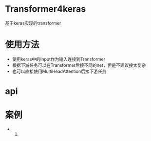 # Transformer4keras
基于keras实现的transformer
# 使用方法
  - 使用keras中的Input作为输入连接到Transformer
  - 根据下游任务可以在Transformer后接不同的net，但是不建议接太复杂
  - 也可以直接使用MultiHeadAttention后接下游任务
# api
  
# 案例
  - 1.
